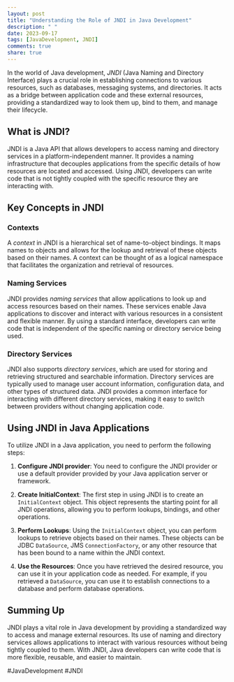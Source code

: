 ```yaml
---
layout: post
title: "Understanding the Role of JNDI in Java Development"
description: " "
date: 2023-09-17
tags: [JavaDevelopment, JNDI]
comments: true
share: true
---
```


In the world of Java development, *JNDI* (Java Naming and Directory Interface) plays a crucial role in establishing connections to various resources, such as databases, messaging systems, and directories. It acts as a bridge between application code and these external resources, providing a standardized way to look them up, bind to them, and manage their lifecycle.

## What is JNDI?

JNDI is a Java API that allows developers to access naming and directory services in a platform-independent manner. It provides a naming infrastructure that decouples applications from the specific details of how resources are located and accessed. Using JNDI, developers can write code that is not tightly coupled with the specific resource they are interacting with.

## Key Concepts in JNDI

### Contexts

A *context* in JNDI is a hierarchical set of name-to-object bindings. It maps names to objects and allows for the lookup and retrieval of these objects based on their names. A context can be thought of as a logical namespace that facilitates the organization and retrieval of resources.

### Naming Services

JNDI provides *naming services* that allow applications to look up and access resources based on their names. These services enable Java applications to discover and interact with various resources in a consistent and flexible manner. By using a standard interface, developers can write code that is independent of the specific naming or directory service being used.

### Directory Services

JNDI also supports *directory services*, which are used for storing and retrieving structured and searchable information. Directory services are typically used to manage user account information, configuration data, and other types of structured data. JNDI provides a common interface for interacting with different directory services, making it easy to switch between providers without changing application code.

## Using JNDI in Java Applications

To utilize JNDI in a Java application, you need to perform the following steps:

1. **Configure JNDI provider**: You need to configure the JNDI provider or use a default provider provided by your Java application server or framework.

2. **Create InitialContext**: The first step in using JNDI is to create an `InitialContext` object. This object represents the starting point for all JNDI operations, allowing you to perform lookups, bindings, and other operations.

3. **Perform Lookups**: Using the `InitialContext` object, you can perform lookups to retrieve objects based on their names. These objects can be JDBC `DataSource`, JMS `ConnectionFactory`, or any other resource that has been bound to a name within the JNDI context.

4. **Use the Resources**: Once you have retrieved the desired resource, you can use it in your application code as needed. For example, if you retrieved a `DataSource`, you can use it to establish connections to a database and perform database operations.

## Summing Up

JNDI plays a vital role in Java development by providing a standardized way to access and manage external resources. Its use of naming and directory services allows applications to interact with various resources without being tightly coupled to them. With JNDI, Java developers can write code that is more flexible, reusable, and easier to maintain.

#JavaDevelopment #JNDI